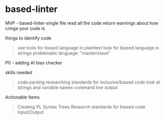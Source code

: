 # based-linter

MVP - based-linter-single file
read all the code
return warnings about how cringe your code is

things to identify code
> use tools for biased language in plaintext
> look for biased language in strings
> problematic language: "master/slave"

P0 - adding AI bias checker

skills needed
> code parsing
> researching standards for inclusive/biased code
> look at strings and variable names
> command line output

Actionable Items
> Creating PL Syntax Trees
> Research standards for biased code
> Input/Output

